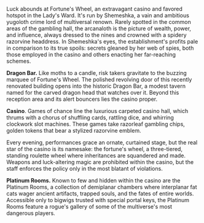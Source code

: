 Luck abounds at Fortune's Wheel, an extravagant casino and favored hotspot in the Lady's Ward. It's run by Shemeshka, a vain and ambitious yugoloth crime lord of multiversal renown. Rarely spotted in the common areas of the gambling hall, the arcanaloth is the picture of wealth, power, and influence, always dressed to the nines and crowned with a spidery razorvine headdress. In Shemeshka's eyes, the establishment's profits pale in comparison to its true spoils: secrets gleaned by her web of spies, both those employed in the casino and others enacting her far-reaching schemes.

**Dragon Bar.** Like moths to a candle, risk takers gravitate to the buzzing marquee of Fortune's Wheel. The polished revolving door of this recently renovated building opens into the historic Dragon Bar, a modest tavern named for the carved dragon head that watches over it. Beyond this reception area and its alert bouncers lies the casino proper.

**Casino**. Games of chance line the luxurious carpeted casino hall, which thrums with a chorus of shuffling cards, rattling dice, and whirring clockwork slot machines. These games take razorleaf gambling chips, golden tokens that bear a stylized razorvine emblem.

Every evening, performances grace an ornate, curtained stage, but the real star of the casino is its namesake: the fortune's wheel, a three-tiered, standing roulette wheel where inheritances are squandered and made. Weapons and luck-altering magic are prohibited within the casino, but the staff enforces the policy only in the most blatant of violations.

**Platinum Rooms.** Known to few and hidden within the casino are the Platinum Rooms, a collection of demiplanar chambers where interplanar fat cats wager ancient artifacts, trapped souls, and the fates of entire worlds. Accessible only to bigwigs trusted with special portal keys, the Platinum Rooms feature a rogue's gallery of some of the multiverse's most dangerous players.